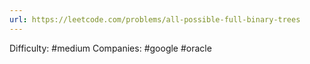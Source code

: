 ```yaml
---
url: https://leetcode.com/problems/all-possible-full-binary-trees
---
```


Difficulty: #medium
Companies: #google #oracle